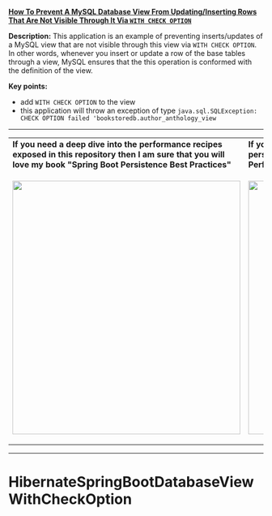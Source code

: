 **[How To Prevent A MySQL Database View From Updating/Inserting Rows That Are Not Visible Through It Via `WITH CHECK OPTION`](https://github.com/AnghelLeonard/Hibernate-SpringBoot/tree/master/HibernateSpringBootDatabaseViewWithCheckOption)**

**Description:** This application is an example of preventing inserts/updates of a MySQL view that are not visible through this view via `WITH CHECK OPTION`. In other words, whenever you insert or update a row of the base tables through a view, MySQL ensures that the this operation is conformed with the definition of the view.

**Key points:**
- add `WITH CHECK OPTION` to the view
- this application will throw an exception of type `java.sql.SQLException: CHECK OPTION failed 'bookstoredb.author_anthology_view`
     
-----------------------------------------------------------------------------------------------------------------------    
<table>
     <tr><td><b>If you need a deep dive into the performance recipes exposed in this repository then I am sure that you will love my book "Spring Boot Persistence Best Practices"</b></td><td><b>If you need a hand of tips and illustrations of 100+ Java persistence performance issues then "Java Persistence Performance Illustrated Guide" is for you.</b></td></tr>
     <tr><td>
<a href="https://www.apress.com/us/book/9781484256251"><p align="left"><img src="https://github.com/AnghelLeonard/Hibernate-SpringBoot/blob/master/Spring%20Boot%20Persistence%20Best%20Practices.jpg" height="500" width="450"/></p></a>
</td><td>
<a href="https://leanpub.com/java-persistence-performance-illustrated-guide"><p align="right"><img src="https://github.com/AnghelLeonard/Hibernate-SpringBoot/blob/master/Java%20Persistence%20Performance%20Illustrated%20Guide.jpg" height="500" width="450"/></p></a>
</td></tr></table>

-----------------------------------------------------------------------------------------------------------------------    
# HibernateSpringBootDatabaseViewWithCheckOption
